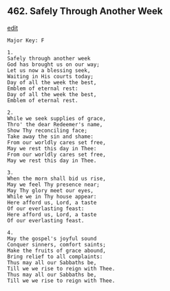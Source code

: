 
## 462.  Safely Through Another Week
[edit](https://docs.google.com/document/d/1afzFYAzx5UuW1JCtI9_aJ8HlIpkih71P/edit?mode=html)



    Major Key: F

    1.
    Safely through another week
    God has brought us on our way;
    Let us now a blessing seek,
    Waiting in His courts today;
    Day of all the week the best,
    Emblem of eternal rest:
    Day of all the week the best,
    Emblem of eternal rest.

    2.
    While we seek supplies of grace,
    Thro' the dear Redeemer's name,
    Show Thy reconciling face;
    Take away the sin and shame:
    From our worldly cares set free,
    May we rest this day in Thee:
    From our worldly cares set free,
    May we rest this day in Thee.

    3.
    When the morn shall bid us rise,
    May we feel Thy presence near;
    May Thy glory meet our eyes,
    While we in Thy house appear:
    Here afford us, Lord, a taste
    Of our everlasting feast:
    Here afford us, Lord, a taste
    Of our everlasting feast.

    4.
    May the gospel's joyful sound
    Conquer sinners, comfort saints;
    Make the fruits of grace abound,
    Bring relief to all complaints:
    Thus may all our Sabbaths be,
    Till we we rise to reign with Thee.
    Thus may all our Sabbaths be,
    Till we we rise to reign with Thee.
